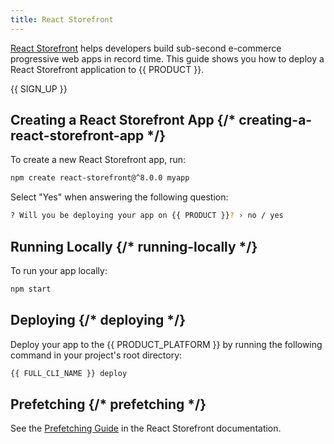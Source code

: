 ```yaml
---
title: React Storefront
---
```


[React Storefront](https://docs.reactstorefront.io) helps developers build sub-second e-commerce progressive web apps in record time. This guide shows you how to deploy a React Storefront application to {{ PRODUCT }}.

{{ SIGN_UP }}

## Creating a React Storefront App {/* creating-a-react-storefront-app */}

To create a new React Storefront app, run:

```bash
npm create react-storefront@^8.0.0 myapp
```

Select "Yes" when answering the following question:

```bash
? Will you be deploying your app on {{ PRODUCT }}? › no / yes
```

## Running Locally {/* running-locally */}

To run your app locally:

```bash
npm start
```

## Deploying {/* deploying */}

Deploy your app to the {{ PRODUCT_PLATFORM }} by running the following command in your project's root directory:

```bash
{{ FULL_CLI_NAME }} deploy
```

## Prefetching {/* prefetching */}

See the [Prefetching Guide](https://docs.reactstorefront.io/guides/prefetching) in the React Storefront documentation.
